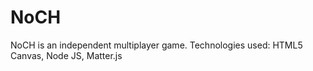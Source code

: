 # NoCH
 NoCH is an independent multiplayer game.
 Technologies used:
 HTML5 Canvas,
 Node JS,
 Matter.js
